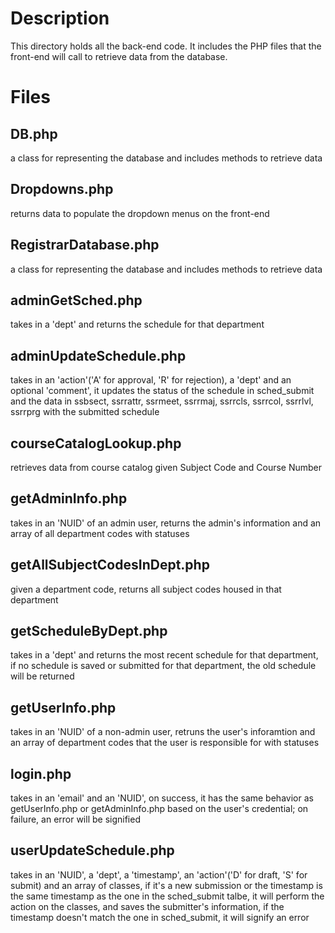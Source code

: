# Description
This directory holds all the back-end code. It includes the PHP files that the front-end will call to retrieve data from the database.

# Files
## DB.php
a class for representing the database and includes methods to retrieve data

## Dropdowns.php
returns data to populate the dropdown menus on the front-end

## RegistrarDatabase.php
a class for representing the database and includes methods to retrieve data

## adminGetSched.php
takes in a 'dept' and returns the schedule for that department

## adminUpdateSchedule.php
takes in an 'action'('A' for approval, 'R' for rejection), a 'dept' and an optional 'comment', it updates the status of the schedule in sched_submit and the data in ssbsect, ssrrattr, ssrmeet, ssrrmaj, ssrrcls, ssrrcol, ssrrlvl, ssrrprg with the submitted schedule

## courseCatalogLookup.php
retrieves data from course catalog given Subject Code and Course Number

## getAdminInfo.php
takes in an 'NUID' of an admin user, returns the admin's information and an array of all department codes with statuses

## getAllSubjectCodesInDept.php
given a department code, returns all subject codes housed in that department

## getScheduleByDept.php
takes in a 'dept' and returns the most recent schedule for that department, if no schedule is saved or submitted for that department, the old schedule will be returned

## getUserInfo.php
takes in an 'NUID' of a non-admin user, retruns the user's inforamtion and an array of department codes that the user is responsible for with statuses

## login.php
takes in an 'email' and an 'NUID', on success, it has the same behavior as getUserInfo.php or getAdminInfo.php based on the user's credential; on failure, an error will be signified

## userUpdateSchedule.php
takes in an 'NUID', a 'dept', a 'timestamp', an 'action'('D' for draft, 'S' for submit) and an array of classes, if it's a new submission or the timestamp is the same timestamp as the one in the sched_submit talbe, it will perform the action on the classes, and saves the submitter's information, if the timestamp doesn't match the one in sched_submit, it will signify an error
